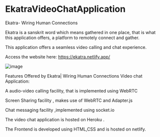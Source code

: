 # EkatraVideoChatApplication
Ekatra- Wiring Human Connections

Ekatra is a sanskrit word which means gathered in one place, that is what this application offers, a platform to remotely connect and gather.

This application offers a seamless video calling and chat experience.

Access the website here: https://ekatra.netlify.app/

![image](https://user-images.githubusercontent.com/70996961/125454639-0fd13e1a-d5e6-4795-abdc-d0f784d4c1cd.png)

Features Offered by Ekatra| Wiring Human Connections Video chat Application:

A audio-video calling facility, that is implemented using WebRTC

Screen Sharing facility , makes use of WebRTC and Adapter.js

Chat messaging facility ,implemented using socket.io

The video chat application is hosted on Heroku .

The Frontend is developed using HTML,CSS and is hosted on netlify.

